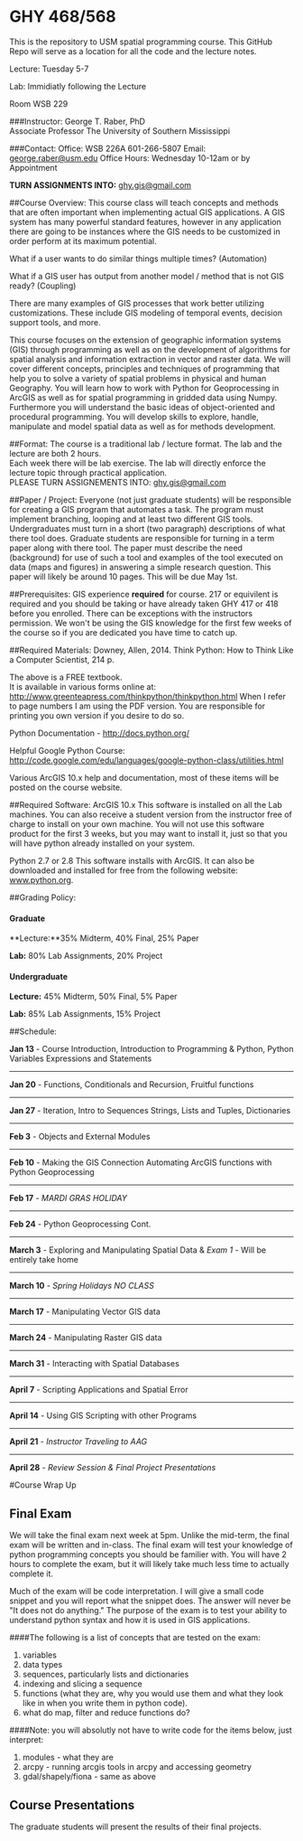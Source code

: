 # GHY 468/568

This is the repository to USM spatial programming course.  This GitHub Repo will serve as a location for all the code and the lecture notes.  

Lecture: Tuesday 5-7

Lab: Immidiatly following the Lecture

Room WSB 229

###Instructor:
George T. Raber, PhD  
Associate Professor
The University of Southern Mississippi

###Contact:
Office: WSB 226A 601-266-5807
Email: george.raber@usm.edu
Office Hours: Wednesday 10-12am or by Appointment

**TURN ASSIGNMENTS INTO:**
ghy.gis@gmail.com

##Course Overview:
This course class will teach concepts and methods that are often important when implementing actual GIS applications.  A GIS system has many powerful standard features, however in any application there are going to be instances where the GIS needs to be customized in order perform at its maximum potential.  

What if a user wants to do similar things multiple times?  (Automation)

What if a GIS user has output from another model / method that is not GIS ready?  (Coupling)

There are many examples of GIS processes that work better utilizing customizations.  These include GIS modeling of temporal events, decision support tools, and more.

This course focuses on the extension of geographic information systems (GIS) through programming as well
as on the development of algorithms for spatial analysis and information extraction in vector and raster data. We will cover
different concepts, principles and techniques of programming that help you to solve a variety of spatial problems in physical
and human Geography. You will learn how to work with Python for Geoprocessing in ArcGIS as well as for spatial
programming in gridded data using Numpy. Furthermore you will understand the basic ideas of object-oriented and
procedural programming. You will develop skills to explore, handle, manipulate and model spatial data as well as for
methods development.

##Format:
The course is a traditional lab / lecture format.  The lab and the lecture are both 2 hours.  
Each week there will be lab exercise. The lab will directly enforce the lecture topic through practical application.  
PLEASE TURN ASSIGNEMENTS INTO: ghy.gis@gmail.com

##Paper / Project:
Everyone (not just graduate students) will be responsible for creating a GIS program that automates a task.  The program must implement branching, looping and at least two different GIS tools.  Undergraduates must turn in a short (two paragraph) descriptions of what there tool does.  Graduate students are responsible for turning in a term paper along with there tool.  The paper must describe the need (background) for use of such a tool and examples of the tool executed on data (maps and figures) in answering a simple research question.  This paper will likely be around 10 pages.  This will be due May 1st.

##Prerequisites:
GIS experience **required** for course.  217 or equivilent is required and you should be taking or have already taken GHY 417 or 418 before you enrolled.  There can be exceptions with the instructors permission.  We won't be using the GIS knowledge for the first few weeks of the course so if you are dedicated you have time to catch up.

##Required Materials:
Downey, Allen, 2014. Think Python: How to Think Like a Computer Scientist, 214 p.

The above is a FREE textbook.  
It is available in various forms online at: http://www.greenteapress.com/thinkpython/thinkpython.html
When I refer to page numbers I am using the PDF version.  You are responsible for printing you own version if you desire to do so.

Python Documentation - http://docs.python.org/

Helpful Google Python Course: http://code.google.com/edu/languages/google-python-class/utilities.html

Various ArcGIS 10.x help and documentation, most of these items will be posted on the course website.

##Required Software:
ArcGIS 10.x This software is installed on all the Lab machines.  You can also receive a student version from the instructor free of charge to install on your own machine.  You will not use this software product for the first 3 weeks, but you may want to install it, just so that you will have python already installed on your system.

Python 2.7 or 2.8 This software installs with ArcGIS.  It can also be downloaded and installed for free from the following website: www.python.org.

##Grading Policy:

#### Graduate

**Lecture:**35% Midterm, 40% Final, 25% Paper

**Lab:** 80% Lab Assignments, 20% Project
#### Undergraduate

**Lecture:** 45% Midterm, 50% Final, 5% Paper

**Lab:** 85% Lab Assignments, 15% Project

##Schedule:

**Jan 13** - Course Introduction, Introduction to Programming & Python, Python Variables Expressions and Statements
- - - - - -
**Jan 20** - Functions, Conditionals and Recursion, Fruitful functions
- - - - - -
**Jan 27** - Iteration, Intro to Sequences Strings, Lists and Tuples, Dictionaries
- - - - - -
**Feb 3** - Objects and External Modules
- - - - - -
**Feb 10** - Making the GIS Connection Automating ArcGIS functions with Python Geoprocessing
- - - - - -
**Feb 17** - *MARDI GRAS HOLIDAY*
- - - - - -
**Feb 24** - Python Geoprocessing Cont.
- - - - - -
**March 3** - Exploring and Manipulating Spatial Data & *Exam 1* - Will be entirely take home 
- - - - - -
**March 10** - *Spring Holidays NO CLASS*
- - - - - -
**March 17** - Manipulating Vector GIS data
- - - - - -
**March 24** - Manipulating Raster GIS data
- - - - - -
**March 31** - Interacting with Spatial Databases
- - - - - -
**April 7** - Scripting Applications and Spatial Error
- - - - - -
**April 14** - Using GIS Scripting with other Programs
- - - - - -
**April 21** - *Instructor Traveling to AAG*
- - - - - -
**April 28** - *Review Session & Final Project Presentations*


#Course Wrap Up
## Final Exam

We will take the final exam next week at 5pm. 
Unlike the mid-term, the final exam will be written and in-class.  The final exam will test your knowledge of python programming concepts you should be familier with.
You will have 2 hours to complete the exam, but it will likely take much less time to actually complete it.

Much of the exam will be code interpretation.  I will give a small code snippet and you will report what the snippet does.  The answer will never be "It does not do anything."
The purpose of the exam is to test your ability to understand python syntax and how it is used in GIS applications.

####The following is a list of concepts that are tested on the exam:

1.  variables
2.  data types
3.  sequences, particularly lists and dictionaries
4.  indexing and slicing a sequence
5.  functions (what they are, why you would use them and what they look like in when you write them in python code).
6.  what do map, filter and reduce functions do?

####Note: you will absolutly not have to write code for the items below, just interpret:
1.  modules - what they are
2.  arcpy - running arcgis tools in arcpy and accessing geometry
3.  gdal/shapely/fiona - same as above

## Course Presentations
The graduate students will present the results of their final projects.






